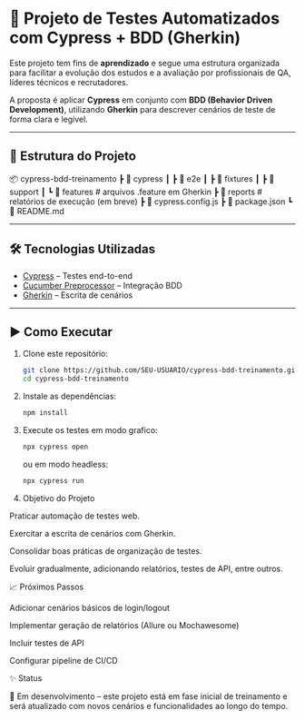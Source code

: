 # 🚀 Projeto de Testes Automatizados com Cypress + BDD (Gherkin)

Este projeto tem fins de **aprendizado** e segue uma estrutura organizada para facilitar a evolução dos estudos e a avaliação por profissionais de QA, líderes técnicos e recrutadores.  

A proposta é aplicar **Cypress** em conjunto com **BDD (Behavior Driven Development)**, utilizando **Gherkin** para descrever cenários de teste de forma clara e legível.

---

## 📂 Estrutura do Projeto
📦 cypress-bdd-treinamento
┣ 📂 cypress
┃ ┣ 📂 e2e
┃ ┣ 📂 fixtures
┃ ┣ 📂 support
┃ ┗ 📂 features # arquivos .feature em Gherkin
┣ 📂 reports # relatórios de execução (em breve)
┣ 📜 cypress.config.js
┣ 📜 package.json
┗ 📜 README.md



---

## 🛠️ Tecnologias Utilizadas
- [Cypress](https://www.cypress.io/) – Testes end-to-end
- [Cucumber Preprocessor](https://github.com/badeball/cypress-cucumber-preprocessor) – Integração BDD
- [Gherkin](https://cucumber.io/docs/gherkin/) – Escrita de cenários

---

## ▶️ Como Executar
1. Clone este repositório:
   ```bash
   git clone https://github.com/SEU-USUARIO/cypress-bdd-treinamento.git
   cd cypress-bdd-treinamento

2. Instale as dependências:
    ```bash
    npm install

3. Execute os testes em modo grafico:
    ```bash
    npx cypress open
    ```

    ou em modo headless:
    ```bash
    npx cypress run

4. Objetivo do Projeto

Praticar automação de testes web.

Exercitar a escrita de cenários com Gherkin.

Consolidar boas práticas de organização de testes.

Evoluir gradualmente, adicionando relatórios, testes de API, entre outros. 

📈 Próximos Passos

 Adicionar cenários básicos de login/logout

 Implementar geração de relatórios (Allure ou Mochawesome)

 Incluir testes de API

 Configurar pipeline de CI/CD

✨ Status

🚧 Em desenvolvimento – este projeto está em fase inicial de treinamento e será atualizado com novos cenários e funcionalidades ao longo do tempo.